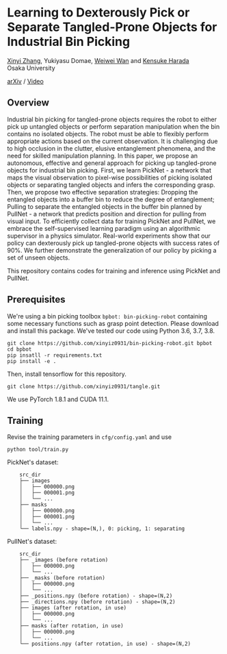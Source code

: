 # Learning to Dexterously Pick or Separate Tangled-Prone Objects for Industrial Bin Picking

[Xinyi Zhang](http://xinyiz0931.github.io), Yukiyasu Domae, [Weiwei Wan](https://wanweiwei07.github.io/) and [Kensuke Harada](https://www.roboticmanipulation.org/members2/kensuke-harada/)      
Osaka University

[arXiv](https://arxiv.org) / [Video](https://youtu.be/O0y-Scp4wqY)  

## Overview  

<!-- ![teaser](image/harness_picking.jpg)  -->
Industrial bin picking for tangled-prone objects requires the robot to either pick up untangled objects or perform separation manipulation when the bin contains no isolated objects. The robot must be able to flexibly perform appropriate actions based on the current observation. It is challenging due to high occlusion in the clutter, elusive entanglement phenomena, and the need for skilled manipulation planning. In this paper, we propose an autonomous, effective and general approach for picking up tangled-prone objects for industrial bin picking. First, we learn PickNet - a network that maps the visual observation to pixel-wise possibilities of picking isolated objects or separating tangled objects and infers the corresponding grasp. Then, we propose two effective separation strategies: Dropping the entangled objects into a buffer bin to reduce the degree of entanglement; Pulling to separate the entangled objects in the buffer bin planned by PullNet - a network that predicts position and direction for pulling from visual input. To efficiently collect data for training PickNet and PullNet, we embrace the self-supervised learning paradigm using an algorithmic supervisor in a physics simulator. Real-world experiments show that our policy can dexterously pick up tangled-prone objects with success rates of 90%. We further demonstrate the generalization of our policy by picking a set of unseen objects.

This repository contains codes for training and inference using PickNet and PullNet. 

## Prerequisites

We're using a bin picking toolbox `bpbot: bin-picking-robot` containing some necessary functions such as grasp point detection. Please download and install this package. We've tested our code using Python 3.6, 3.7, 3.8. 

```
git clone https://github.com/xinyiz0931/bin-picking-robot.git bpbot
cd bpbot
pip insatll -r requirements.txt
pip install -e .
```

Then, install tensorflow for this repository. 

```
git clone https://github.com/xinyiz0931/tangle.git
```

We use PyTorch 1.8.1 and CUDA 11.1. 

## Training

Revise the training parameters in `cfg/config.yaml` and use

```
python tool/train.py
```

PickNet's dataset: 
```
    src_dir 
    ├── images
    │   ├── 000000.png
    │   ├── 000001.png
    │   └── ...
    ├── masks
    │   ├── 000000.png
    │   ├── 000001.png
    │   └── ...
    └── labels.npy - shape=(N,), 0: picking, 1: separating
```
PullNet's dataset: 
```
    src_dir 
    ├── _images (before rotation)
    │   ├── 000000.png
    │   └── ...
    ├── _masks (before rotation)
    │   ├── 000000.png
    │   └── ...
    ├── _positions.npy (before rotation) - shape=(N,2)
    ├── _directions.npy (before rotation) - shape=(N,2)
    ├── images (after rotation, in use)
    │   ├── 000000.png
    │   └── ...
    ├── masks (after rotation, in use)
    │   ├── 000000.png
    │   └── ...
    └── positions.npy (after rotation, in use) - shape=(N,2)
```
